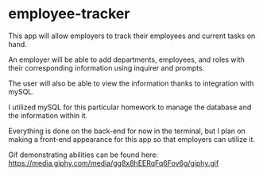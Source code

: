 # employee-tracker
This app will allow employers to track their employees and current tasks on hand.

An employer will be able to add departments, employees, and roles with their corresponding information using inquirer and prompts.

The user will also be able to view the information thanks to integration with mySQL.

I utilized mySQL for this particular homework to manage the database and the information within it.

Everything is done on the back-end for now in the terminal, but I plan on making a front-end appearance for this app so that employers can utilize it.

Gif demonstrating abilities can be found here: https://media.giphy.com/media/gg8x8hEERqFq6Fov6g/giphy.gif

